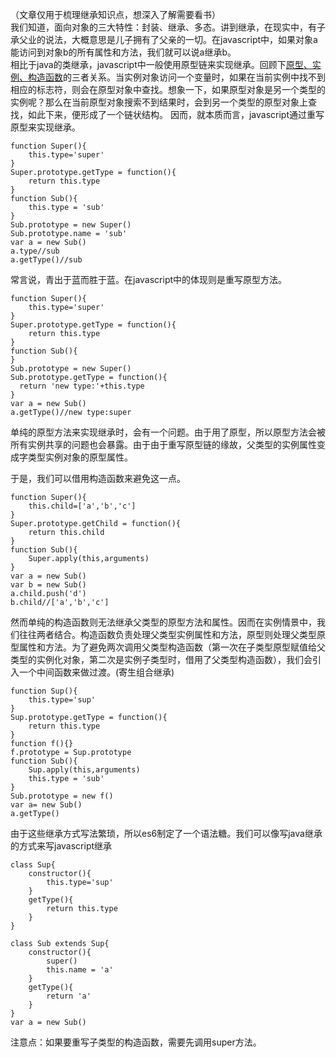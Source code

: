 （文章仅用于梳理继承知识点，想深入了解需要看书）  
我们知道，面向对象的三大特性：封装、继承、多态。讲到继承，在现实中，有子承父业的说法，大概意思是儿子拥有了父亲的一切。在javascript中，如果对象a能访问到对象b的所有属性和方法，我们就可以说a继承b。  
相比于java的类继承，javascript中一般使用原型链来实现继承。回顾下[原型、实例、构造函数](http://www.jianshu.com/p/753322534214)的三者关系。当实例对象访问一个变量时，如果在当前实例中找不到相应的标志符，则会在原型对象中查找。想象一下，如果原型对象是另一个类型的实例呢？那么在当前原型对象搜索不到结果时，会到另一个类型的原型对象上查找，如此下来，便形成了一个链状结构。 因而，就本质而言，javascript通过重写原型来实现继承。

    function Super(){
        this.type='super'
    }
    Super.prototype.getType = function(){
        return this.type
    }
    function Sub(){
        this.type = 'sub'
    }
    Sub.prototype = new Super()
    Sub.prototype.name = 'sub'
    var a = new Sub()
    a.type//sub
    a.getType()//sub

常言说，青出于蓝而胜于蓝。在javascript中的体现则是重写原型方法。

    function Super(){
        this.type='super'
    }
    Super.prototype.getType = function(){
        return this.type
    }
    function Sub(){
    }
    Sub.prototype = new Super()
    Sub.prototype.getType = function(){
      return 'new type:'+this.type
    }
    var a = new Sub()
    a.getType()//new type:super

单纯的原型方法来实现继承时，会有一个问题。由于用了原型，所以原型方法会被所有实例共享的问题也会暴露。由于由于重写原型链的缘故，父类型的实例属性变成字类型实例对象的原型属性。

于是，我们可以借用构造函数来避免这一点。

    function Super(){
        this.child=['a','b','c']
    }
    Super.prototype.getChild = function(){
        return this.child
    }
    function Sub(){
        Super.apply(this,arguments)
    }
    var a = new Sub()
    var b = new Sub()
    a.child.push('d')
    b.child//['a','b','c']

然而单纯的构造函数则无法继承父类型的原型方法和属性。因而在实例情景中，我们往往两者结合。构造函数负责处理父类型实例属性和方法，原型则处理父类型原型属性和方法。为了避免两次调用父类型构造函数（第一次在子类型原型赋值给父类型的实例化对象，第二次是实例子类型时，借用了父类型构造函数），我们会引入一个中间函数来做过渡。(寄生组合继承)

    function Sup(){
        this.type='sup'
    }
    Sup.prototype.getType = function(){
        return this.type
    }
    function f(){}
    f.prototype = Sup.prototype
    function Sub(){
        Sup.apply(this,arguments)
        this.type = 'sub'
    }
    Sub.prototype = new f()
    var a= new Sub()
    a.getType()

由于这些继承方式写法繁琐，所以es6制定了一个语法糖。我们可以像写java继承的方式来写javascript继承

    class Sup{
        constructor(){
            this.type='sup'
        }
        getType(){
            return this.type
        }
    }
    
    class Sub extends Sup{
        constructor(){
            super()
            this.name = 'a'
        }
        getType(){
            return 'a'
        }
    }
    var a = new Sub()

注意点：如果要重写子类型的构造函数，需要先调用super方法。